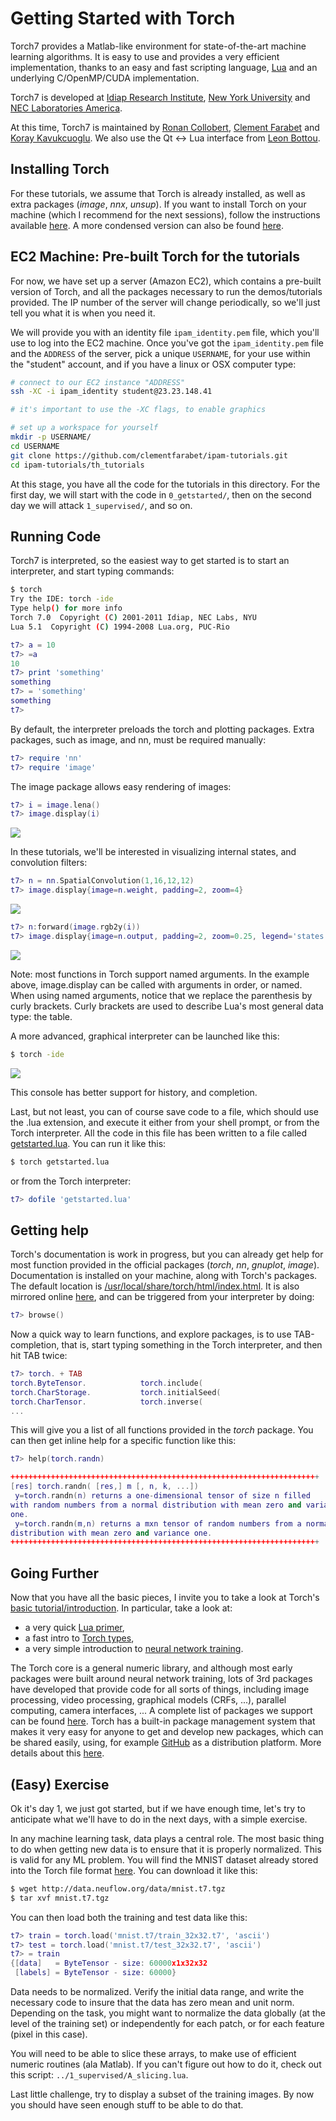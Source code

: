 Getting Started with Torch
==========================

Torch7 provides a Matlab-like environment for state-of-the-art machine
learning algorithms. It is easy to use and provides a very efficient 
implementation, thanks to an easy and fast scripting language,
[Lua](http://www.lua.org/) and an underlying C/OpenMP/CUDA implementation.

Torch7 is developed at 
[Idiap Research Institute](http://www.idiap.ch/), 
[New York University](http://www.cs.nyu.edu/~yann/) and
[NEC Laboratories America](http://www.nec-labs.com/). 

At this time, Torch7 is maintained by 
[Ronan Collobert](http://ronan.collobert.com/), 
[Clement Farabet](http://www.clement.farabet.net/)
and 
[Koray Kavukcuoglu](http://koray.kavukcuoglu.org/).
We also use the Qt <-> Lua interface from 
[Leon Bottou](http://leon.bottou.org/).

Installing Torch
----------------

For these tutorials, we assume that Torch is already installed, as well as extra
packages (_image_, _nnx_, _unsup_). If you want to install Torch on your machine
(which I recommend for the next sessions), follow the instructions available
[here](http://www.torch.ch/manual/install/index). A more condensed version can 
also be found [here](http://code.cogbits.com/).

EC2 Machine: Pre-built Torch for the tutorials
----------------------------------------------

For now, we have set up a server (Amazon EC2), which contains a pre-built version 
of Torch, and all the packages necessary to run the demos/tutorials provided.
The IP number of the server will change periodically, so we'll just tell you
what it is when you need it.

We will provide you with an identity file `ipam_identity.pem` file, which you'll use
to log into the EC2 machine. Once you've got the `ipam_identity.pem` file and the 
`ADDRESS` of the server, pick a unique `USERNAME`, for your use within the "student"
account, and if you have a linux or OSX computer type:

```bash
# connect to our EC2 instance "ADDRESS"
ssh -XC -i ipam_identity student@23.23.148.41

# it's important to use the -XC flags, to enable graphics

# set up a workspace for yourself
mkdir -p USERNAME/
cd USERNAME
git clone https://github.com/clementfarabet/ipam-tutorials.git
cd ipam-tutorials/th_tutorials
```

At this stage, you have all the code for the tutorials in this directory.
For the first day, we will start with the code in `0_getstarted/`, then
on the second day we will attack `1_supervised/`, and so on.

Running Code
------------

Torch7 is interpreted, so the easiest way to get started is to start an
interpreter, and start typing commands:

```bash
$ torch
Try the IDE: torch -ide
Type help() for more info
Torch 7.0  Copyright (C) 2001-2011 Idiap, NEC Labs, NYU
Lua 5.1  Copyright (C) 1994-2008 Lua.org, PUC-Rio
```

```lua
t7> a = 10
t7> =a
10
t7> print 'something'
something
t7> = 'something'
something
t7> 
```

By default, the interpreter preloads the torch and plotting packages. Extra
packages, such as image, and nn, must be required manually:

```lua
t7> require 'nn'
t7> require 'image'
```

The image package allows easy rendering of images:

```lua
t7> i = image.lena()
t7> image.display(i)
```

![](https://github.com/clementfarabet/ipam-tutorials/raw/master/th_tutorials/0_getstarted/img/lena.png)

In these tutorials, we'll be interested in visualizing internal states, and
convolution filters:

```lua
t7> n = nn.SpatialConvolution(1,16,12,12)
t7> image.display{image=n.weight, padding=2, zoom=4}
```

![](https://github.com/clementfarabet/ipam-tutorials/raw/master/th_tutorials/0_getstarted/img/filters.png)

```lua
t7> n:forward(image.rgb2y(i))
t7> image.display{image=n.output, padding=2, zoom=0.25, legend='states'}
```

![](https://github.com/clementfarabet/ipam-tutorials/raw/master/th_tutorials/0_getstarted/img/states.png)

Note: most functions in Torch support named arguments. In the example above, 
image.display can be called with arguments in order, or named. When using named
arguments, notice that we replace the parenthesis by curly brackets. Curly
brackets are used to describe Lua's most general data type: the table.

A more advanced, graphical interpreter can be launched like this:

```bash
$ torch -ide
```

![](https://github.com/clementfarabet/ipam-tutorials/raw/master/th_tutorials/0_getstarted/img/ide.png)

This console has better support for history, and completion.

Last, but not least, you can of course save code to a file, which should use
the .lua extension, and execute it either from your shell prompt, or from
the Torch interpreter. All the code in this file has been written to a file
called [getstarted.lua](./getstarted.lua). You can run it like this:

```bash
$ torch getstarted.lua
```

or from the Torch interpreter:

```lua
t7> dofile 'getstarted.lua'
```

Getting help
------------

Torch's documentation is work in progress, but you can already get help for most function 
provided in the official packages (_torch_, _nn_, _gnuplot_, _image_). Documentation
is installed on your machine, along with Torch's packages. The default location is 
[/usr/local/share/torch/html/index.html](file:///usr/local/share/torch/html/index.html). It
is also mirrored online [here](http://www.torch.ch/manual), and can be triggered from
your interpreter by doing:

```lua
t7> browse()
```

Now a quick way to learn functions, and explore packages, is to use TAB-completion, that is,
start typing something in the Torch interpreter, and then hit TAB twice:

```lua
t7> torch. + TAB
torch.ByteTensor.            torch.include(
torch.CharStorage.           torch.initialSeed(
torch.CharTensor.            torch.inverse(
...
```

This will give you a list of all functions provided in the _torch_ package. You can then
get inline help for a specific function like this:

```lua
t7> help(torch.randn)

+++++++++++++++++++++++++++++++++++++++++++++++++++++++++++++++++++++
[res] torch.randn( [res,] m [, n, k, ...])       
 y=torch.randn(n) returns a one-dimensional tensor of size n filled 
with random numbers from a normal distribution with mean zero and variance 
one.
 y=torch.randn(m,n) returns a mxn tensor of random numbers from a normal 
distribution with mean zero and variance one.
+++++++++++++++++++++++++++++++++++++++++++++++++++++++++++++++++++++
```

Going Further
-------------

Now that you have all the basic pieces, I invite you to take a look at Torch's
[basic tutorial/introduction](http://www.torch.ch/manual/tutorial/index). In
particular, take a look at: 

  * a very quick [Lua primer](http://www.torch.ch/manual/tutorial/index#lua_basics),
  * a fast intro to [Torch types](http://www.torch.ch/manual/tutorial/index#torch_basicsplaying_with_tensors),
  * a very simple introduction to [neural network training](http://www.torch.ch/manual/tutorial/index#exampletraining_a_neural_network).

The Torch core is a general numeric library, and although most early packages were
built around neural network training, lots of 3rd packages have developed that
provide code for all sorts of things, including image processing, video processing,
graphical models (CRFs, ...), parallel computing, camera interfaces, ... A complete
list of packages we support can be found [here](http://code.cogbits.com/packages/).
Torch has a built-in package management system that makes it very easy for anyone
to get and develop new packages, which can be shared easily, using, for example 
[GitHub](https://github.com/) as a distribution platform. More details about this
[here](http://www.torch.ch/manual/install/index#the_torch_package_management_system).

(Easy) Exercise
---------------

Ok it's day 1, we just got started, but if we have enough time, let's try to anticipate 
what we'll have to do in the next days, with a simple exercise.

In any machine learning task, data plays a central role. The most basic thing to
do when getting new data is to ensure that it is properly normalized. This is
valid for any ML problem. You will find the MNIST dataset already stored into
the Torch file format [here](http://data.neuflow.org/data/mnist.t7.tgz). You can
download it like this:

```bash
$ wget http://data.neuflow.org/data/mnist.t7.tgz
$ tar xvf mnist.t7.tgz
```

You can then load both the training and test data like this:

```lua
t7> train = torch.load('mnist.t7/train_32x32.t7', 'ascii')
t7> test = torch.load('mnist.t7/test_32x32.t7', 'ascii')
t7> = train
{[data]   = ByteTensor - size: 60000x1x32x32
 [labels] = ByteTensor - size: 60000}
```
	
Data needs to be normalized. Verify the initial data range, and
write the necessary code to insure that the data has zero mean and
unit norm. Depending on the task, you might want to normalize the
data globally (at the level of the training set) or independently
for each patch, or for each feature (pixel in this case).

You will need to be able to slice these arrays, to make use of
efficient numeric routines (ala Matlab). If you can't figure out how
to do it, check out this script: `../1_supervised/A_slicing.lua`.

Last little challenge, try to display a subset of the training
images. By now you should have seen enough stuff to be able to 
do that.
